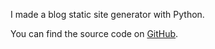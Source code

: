 I made a blog static site generator with Python.

You can find the source code on [GitHub](https://github.com/LukasDoesDev/lukasdoesdev.github.io).